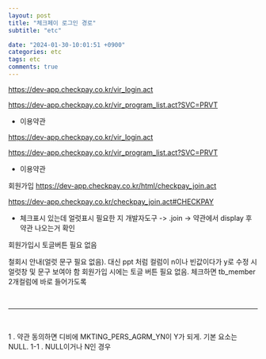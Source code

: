 ```yaml
---
layout: post
title: "체크페이 로그인 경로"
subtitle: "etc"

date: "2024-01-30-10:01:51 +0900"
categories: etc
tags: etc
comments: true
---
```




https://dev-app.checkpay.co.kr/vir_login.act

https://dev-app.checkpay.co.kr/vir_program_list.act?SVC=PRVT

- 이용약관



https://dev-app.checkpay.co.kr/vir_login.act

https://dev-app.checkpay.co.kr/vir_program_list.act?SVC=PRVT

- 이용약관


회원가입 
https://dev-app.checkpay.co.kr/html/checkpay_join.act

https://dev-app.checkpay.co.kr/checkpay_join.act#CHECKPAY

- 체크표시 있는데 얼럿표시 필요한 지
개발자도구 -> .join -> 약관에서 display 후 약관 나오는거 확인

회원가입시 토글버튼 필요 없음

철회시 안내(얼럿 문구 필요 없음). 대신 ppt 처럼 컬럼이 n이나 빈값이다가 y로 수정 시 얼럿창 및 문구 보여야 함
회원가입 시에는 토글 버튼 필요 없음. 체크하면 tb_member 2개컬럼에 바로 들어가도록


<br>

-------

<br>


1 . 약관 동의하면 디비에 MKTING_PERS_AGRM_YN이 Y가 되게. 기본 요소는 NULL. 
1-1 . NULL이거나 N인 경우 


